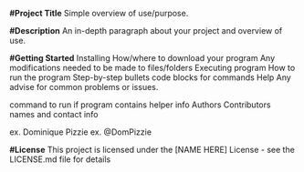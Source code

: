 **#Project Title**
Simple overview of use/purpose.

**#Description**
An in-depth paragraph about your project and overview of use.

**#Getting Started**
Installing
How/where to download your program
Any modifications needed to be made to files/folders
Executing program
How to run the program
Step-by-step bullets
code blocks for commands
Help
Any advise for common problems or issues.

command to run if program contains helper info
Authors
Contributors names and contact info

ex. Dominique Pizzie
ex. @DomPizzie

**#License**
This project is licensed under the [NAME HERE] License - see the LICENSE.md file for details
